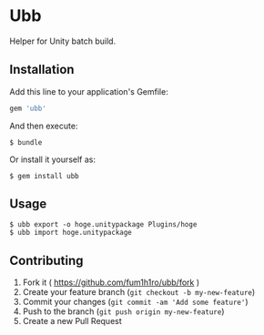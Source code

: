 # Ubb

Helper for Unity batch build.

## Installation

Add this line to your application's Gemfile:

```ruby
gem 'ubb'
```

And then execute:

    $ bundle

Or install it yourself as:

    $ gem install ubb

## Usage

```
$ ubb export -o hoge.unitypackage Plugins/hoge
$ ubb import hoge.unitypackage
```

## Contributing

1. Fork it ( https://github.com/fum1h1ro/ubb/fork )
2. Create your feature branch (`git checkout -b my-new-feature`)
3. Commit your changes (`git commit -am 'Add some feature'`)
4. Push to the branch (`git push origin my-new-feature`)
5. Create a new Pull Request
